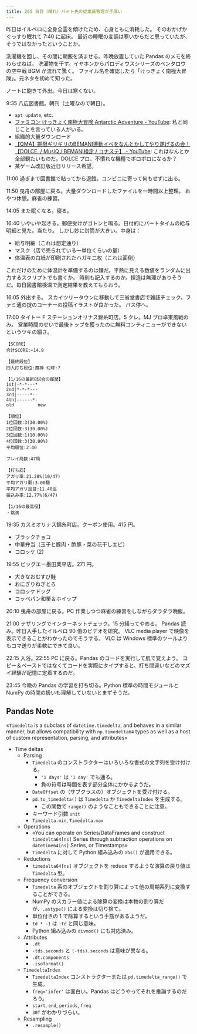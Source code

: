 ```yaml
---
title: 265 日目（晴れ）バイト先の従業員管理が手厚い
---
```


昨日はイルベロに全身全霊を傾けたため、心身ともに消耗した。
そのおかげかぐっすり眠れて 7:40 に起床。
最近の睡眠の変調は寒いからだと思っていたが、そうではなかったということか。

洗濯機を回し、その間に朝飯を済ませる。昨晩放置していた Pandas のメモを終わらせねば。
洗濯物を干す。イヤホンからパロディウスシリーズのペンタロウの空中戦 BGM が流れて驚く。
ファイル名を確認したら「けっきょく南極大冒険」。元ネタを初めて知った。

ノートに飽きて外出。今日は寒くない。

9:35 八広図書館。朝刊（土曜なので朝日）。

* `apt update`, etc.
* [ファミコン けっきょく南極大冒険 Antarctic Adventure - YouTube](https://www.youtube.com/watch?v=kBSx0mFZjmo):
  私と同じことを言っている人がいる。
* 組織的大量ダウンロード
* [【QMA】期限ギリギリのBEMANI連動イベをなんとかしてやり遂げるの会！【DOLCE. / MusiQ / BEMANI検定 / コナステ】 - YouTube](https://www.youtube.com/watch?v=pbCfQYTAA2U):
  これはなんとか全部観たいものだ。DOLCE プロ、不慣れな機種でボロボロになるか？
* 某ゲーム改訂版近日リリース希望。

11:00 過ぎまで図書館で粘ってから退館。コンビニに寄って何もせずに出る。

11:50 曳舟の部屋に戻る。大量ダウンロードしたファイルを一時間以上整理。
おやつ休憩。麻雀の練習。

14:05 また眠くなる。寝る。

16:40 いやいや起きる。郵便受けがゴトンと鳴る。日付的にパートタイムの給与明細と見た。当たり。
しかし妙に封筒が大きい。中身は：

* 給与明細（これは想定通り）
* マスク（店で売られている一単位くらいの量）
* 体温表の白紙が印刷されたハガキ二枚（これは面倒）

これだけのために体温計を準備するのは嫌だ。平熱に見える数値をランダムに出力するスクリプトでも書くか。
時刻も記入するのか。捏造は無理がありそうだ。毎日図書館検温で測定結果を教えてもらおう。

16:05 外出する。
スカイツリータウンに移動して三省堂書店で雑誌チェック。ファミ通の掟のコーナーの投稿イラストが良かった。
バス停へ。

17:00 タイトー F ステーションオリナス錦糸町店。5 クレ。MJ プロ卓東風戦のみ。
営業時間のせいで最後トップを獲ったのに無料コンティニューができないというツキの細さ。

```text
【SCORE】
合計SCORE:+14.9

【最終段位】
四人打ち段位:魔神 幻球:7

【1/16の最新8試合の履歴】
1st|-*-*---*
2nd|*-*-*---
3rd|-----*--
4th|------*-
old         new

【順位】
1位回数:3(30.00%)
2位回数:3(30.00%)
3位回数:1(10.00%)
4位回数:3(30.00%)
平均順位:2.40

プレイ局数:47局

【打ち筋】
アガリ率:21.28%(10/47)
平均アガリ翻:3.00翻
平均アガリ巡目:11.40巡
振込み率:12.77%(6/47)

【1/16の最高役】
・跳満
```

19:35 カスミオリナス錦糸町店。クーポン使用。415 円。

* ブラックチョコ
* 中華弁当（玉子と豚肉・酢豚・菜の花干しエビ）
* コロッケ (2)

19:55 ビッグエー墨田業平店。271 円。

* 大きなおむすび鮭
* おにぎりねぎとろ
* コロッケドッグ
* コッペパン和栗＆ホイップ

20:10 曳舟の部屋に戻る。PC 作業しつつ麻雀の練習をしながらダラダラ晩飯。

21:00 テザリングでインターネットチェック。15 分経ってやめる。
Pandas 読み。昨日入手したイルベロ 90 億のビデオを研究。
VLC media player で映像を表示できることがわかったのでそうする。
VLC は Windows 標準のツールよりもコマ送りが柔軟にできて良い。

22:15 入浴。22:55 PC に戻る。Pandas のコードを実行して肌で覚えよう。
コピー＆ペーストではなくてコードを実際にタイプすると、打ち間違いなどのマズイ経験が記憶に定着するのだ。

23:45 今晩の Pandas の学習を打ち切る。Python 標準の時間モジュールと
NumPy の時間の扱いも理解していないとまずそうだ。

## Pandas Note

«`Timedelta` is a subclass of `datetime.timedelta`, and behaves in a similar manner,
but allows compatibility with `np.timedelta64` types as well as a host of custom
representation, parsing, and attributes»

* Time deltas
  * Parsing
    * `Timedelta` のコンストラクターはいろいろな書式の文字列を受け付ける。
      * `'1 days'` は `'1 day'` でも通る。
      * 負の符号は時間を表す部分全体にかかるようだ。
    * `DateOffset` の（サブクラスの）オブジェクトを受け付ける。
    * `pd.to_timedelta()` は `Timedelta` か `TimedeltaIndex` を生成する。
      * この関数で `range()` のようなこともできることに注意。
    * キーワード引数 `unit`
    * `Timedelta.min`, `Timedelta.max`
  * Operations
    * «You can operate on Series/DataFrames and construct `timedelta64[ns]`
      Series through subtraction operations on `datetime64[ns]` Series, or Timestamps»
    * `Timedelta` に対して Python 組み込みの `abs()` が適用できる。
  * Reductions
    * `timedelta64[ns]` オブジェクトを reduce するような演算の戻り値は `Timedelta` 型。
  * Frequency conversion
    * `Timedelta` 系のオブジェクトを割り算によって他の周期系列に変換することができる。
    * NumPy のスカラー値による除算の変換は本物の割り算だが、`.astype()` による変換は切り捨て。
    * 単位付きの 1 で除算するという手筋があるようだ。
    * `td * -1` は `-td` と同じ意味。
    * Python 組み込みの `divmod()` にも対応済み。
  * Attributes
    * `.dt`
    * `-tds.seconds` と `(-tds).seconds` は意味が異なる。
    * `.dt.components`
    * `.isoformat()`
  * `TimedeltaIndex`
    * `TimedeltaIndex` コンストラクターまたは `pd.timedelta_range()` で生成。
    * `freq='infer'` は面白い。Pandas はどうやってそれを推論するのだろう。
    * `start`, `end`, `periods`, `freq`
    * `30T` がわかりづらい。
  * Resampling
    * `.resample()`

[soejima1000]: https://www.youtube.com/user/soejima1000/videos
